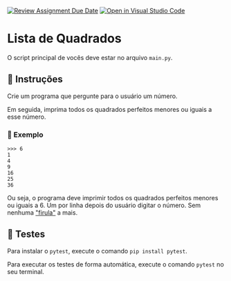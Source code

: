 [![Review Assignment Due Date](https://classroom.github.com/assets/deadline-readme-button-24ddc0f5d75046c5622901739e7c5dd533143b0c8e959d652212380cedb1ea36.svg)](https://classroom.github.com/a/szrh6HAP)
[![Open in Visual Studio Code](https://classroom.github.com/assets/open-in-vscode-718a45dd9cf7e7f842a935f5ebbe5719a5e09af4491e668f4dbf3b35d5cca122.svg)](https://classroom.github.com/online_ide?assignment_repo_id=10915353&assignment_repo_type=AssignmentRepo)
# Lista de Quadrados

O script principal de vocês deve estar no arquivo `main.py`.

## 📝 Instruções

Crie um programa que pergunte para o usuário um número.

Em seguida, imprima todos os quadrados perfeitos menores ou iguais a esse número.

### 📝 Exemplo

```
>>> 6
1
4
9
16
25
36
```

Ou seja, o programa deve imprimir todos os quadrados perfeitos menores ou iguais a 6.
Um por linha depois do usuário digitar o número.
Sem nenhuma ["firula"](https://www.dicio.com.br/firula/) a mais.

## 🧪 Testes

Para instalar o `pytest`, execute o comando `pip install pytest`.

Para executar os testes de forma automática, execute o comando `pytest` no seu terminal.
